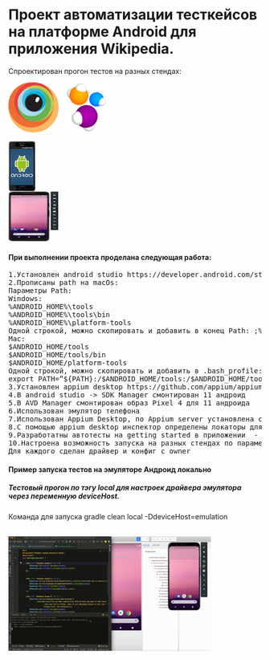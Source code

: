 <h1>Проект автоматизации тесткейсов на платформе Android для приложения Wikipedia.</h1>

Спроектирован прогон тестов на разных стендах:

<p  align="left">


<img width=100px height=100px title="BrowserStack remote" src="src/test/resources/media/bStack.png">
<img width=100px height=100px title="Selenide remote" src="src/test/resources/media/Selenide_icon.svg">
<div width=100px height=100px>
<img align="center" title="Android device" src="src/test/resources/media/androidDevice.jpg">
</div>
<img width=100px height=100px title="Android Virtual device" src="src/test/resources/media/avd.jpg">

</p>

<h4>При выполнении проекта проделана следующая работа:</h4>
<pre>
1.Установлен android studio https://developer.android.com/studio
2.Прописаны path на macOs:
Параметры Path:
Windows:
%ANDROID_HOME%\tools
%ANDROID_HOME%\tools\bin
%ANDROID_HOME%\platform-tools
Одной строкой, можно скопировать и добавить в конец Path: ;%ANDROID_HOME%\tools;%ANDROID_HOME%\tools\bin;%ANDROID_HOME%\platform-tools
Mac:
$ANDROID_HOME/tools
$ANDROID_HOME/tools/bin
$ANDROID_HOME/platform-tools
Одной строкой, можно скопировать и добавить в .bash_profile:
export PATH=”${PATH}:/$ANDROID_HOME/tools:/$ANDROID_HOME/tools/bin:/$ANDROID_HOME/platform-tools”
3.Установлен appium desktop https://github.com/appium/appium-desktop
4.В android studio -> SDK Manager смонтирован 11 андроид
5.В AVD Manager смонтирован образ Pixel 4 для 11 андроида
6.Использован эмулятор телефона
7.Использован Appium Desktop, по Appium server установлена связь с эмулятором
8.С помощью appium desktop инспектор определены локаторы для тесткейсов
9.Разработатны автотесты на getting started в приложении  - проход по 4м экранам, на каждом сделаны проверки
10.Настроена возможность запуска на разных стендах по параметру из командной строки -DdeviceHost=browserstack / selenoid / emulation / real
Для каждого сделан драйвер и конфиг с owner
</pre>



<h4> Пример запуска тестов на эмуляторе Андроид локально</h4>
<h5> Тестовый прогон по тэгу local для настрoек драйвера эмулятора через переменную deviceHost. </h5>
Команда для запуска gradle clean local -DdeviceHost=emulation

<p  align="left">
<code>
<img width="80%" title="Allure video" src="src/test/resources/media/emulatorMobileAndroidTest.gif">
</code>
</p>